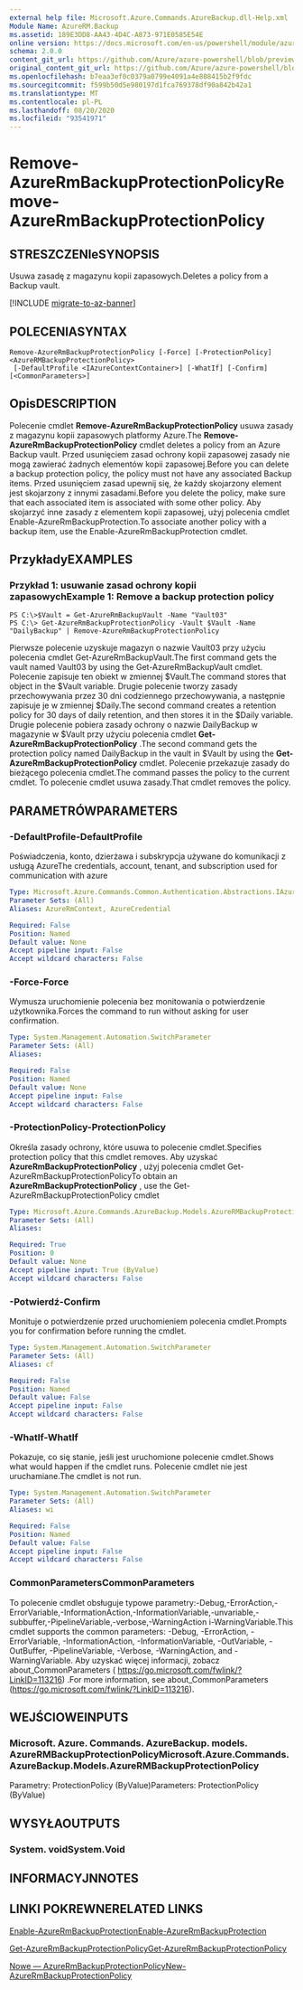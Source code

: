 ```yaml
---
external help file: Microsoft.Azure.Commands.AzureBackup.dll-Help.xml
Module Name: AzureRM.Backup
ms.assetid: 189E3DD8-AA43-4D4C-A873-971E0585E54E
online version: https://docs.microsoft.com/en-us/powershell/module/azurerm.backup/remove-azurermbackupprotectionpolicy
schema: 2.0.0
content_git_url: https://github.com/Azure/azure-powershell/blob/preview/src/ResourceManager/AzureBackup/Commands.AzureBackup/help/Remove-AzureRmBackupProtectionPolicy.md
original_content_git_url: https://github.com/Azure/azure-powershell/blob/preview/src/ResourceManager/AzureBackup/Commands.AzureBackup/help/Remove-AzureRmBackupProtectionPolicy.md
ms.openlocfilehash: b7eaa3ef0c0379a0799e4091a4e808415b2f9fdc
ms.sourcegitcommit: f599b50d5e980197d1fca769378df90a842b42a1
ms.translationtype: MT
ms.contentlocale: pl-PL
ms.lasthandoff: 08/20/2020
ms.locfileid: "93541971"
---
```

# <span data-ttu-id="3c4db-101">Remove-AzureRmBackupProtectionPolicy</span><span class="sxs-lookup"><span data-stu-id="3c4db-101">Remove-AzureRmBackupProtectionPolicy</span></span>

## <span data-ttu-id="3c4db-102">STRESZCZENIe</span><span class="sxs-lookup"><span data-stu-id="3c4db-102">SYNOPSIS</span></span>
<span data-ttu-id="3c4db-103">Usuwa zasadę z magazynu kopii zapasowych.</span><span class="sxs-lookup"><span data-stu-id="3c4db-103">Deletes a policy from a Backup vault.</span></span>

[!INCLUDE [migrate-to-az-banner](../../includes/migrate-to-az-banner.md)]

## <span data-ttu-id="3c4db-104">POLECENIA</span><span class="sxs-lookup"><span data-stu-id="3c4db-104">SYNTAX</span></span>

```
Remove-AzureRmBackupProtectionPolicy [-Force] [-ProtectionPolicy] <AzureRMBackupProtectionPolicy>
 [-DefaultProfile <IAzureContextContainer>] [-WhatIf] [-Confirm] [<CommonParameters>]
```

## <span data-ttu-id="3c4db-105">Opis</span><span class="sxs-lookup"><span data-stu-id="3c4db-105">DESCRIPTION</span></span>
<span data-ttu-id="3c4db-106">Polecenie cmdlet **Remove-AzureRmBackupProtectionPolicy** usuwa zasady z magazynu kopii zapasowych platformy Azure.</span><span class="sxs-lookup"><span data-stu-id="3c4db-106">The **Remove-AzureRmBackupProtectionPolicy** cmdlet deletes a policy from an Azure Backup vault.</span></span>
<span data-ttu-id="3c4db-107">Przed usunięciem zasad ochrony kopii zapasowej zasady nie mogą zawierać żadnych elementów kopii zapasowej.</span><span class="sxs-lookup"><span data-stu-id="3c4db-107">Before you can delete a backup protection policy, the policy must not have any associated Backup items.</span></span>
<span data-ttu-id="3c4db-108">Przed usunięciem zasad upewnij się, że każdy skojarzony element jest skojarzony z innymi zasadami.</span><span class="sxs-lookup"><span data-stu-id="3c4db-108">Before you delete the policy, make sure that each associated item is associated with some other policy.</span></span>
<span data-ttu-id="3c4db-109">Aby skojarzyć inne zasady z elementem kopii zapasowej, użyj polecenia cmdlet Enable-AzureRmBackupProtection.</span><span class="sxs-lookup"><span data-stu-id="3c4db-109">To associate another policy with a backup item, use the Enable-AzureRmBackupProtection cmdlet.</span></span>

## <span data-ttu-id="3c4db-110">Przykłady</span><span class="sxs-lookup"><span data-stu-id="3c4db-110">EXAMPLES</span></span>

### <span data-ttu-id="3c4db-111">Przykład 1: usuwanie zasad ochrony kopii zapasowych</span><span class="sxs-lookup"><span data-stu-id="3c4db-111">Example 1: Remove a backup protection policy</span></span>
```
PS C:\>$Vault = Get-AzureRmBackupVault -Name "Vault03"
PS C:\> Get-AzureRmBackupProtectionPolicy -Vault $Vault -Name "DailyBackup" | Remove-AzureRmBackupProtectionPolicy
```

<span data-ttu-id="3c4db-112">Pierwsze polecenie uzyskuje magazyn o nazwie Vault03 przy użyciu polecenia cmdlet Get-AzureRmBackupVault.</span><span class="sxs-lookup"><span data-stu-id="3c4db-112">The first command gets the vault named Vault03 by using the Get-AzureRmBackupVault cmdlet.</span></span>
<span data-ttu-id="3c4db-113">Polecenie zapisuje ten obiekt w zmiennej $Vault.</span><span class="sxs-lookup"><span data-stu-id="3c4db-113">The command stores that object in the $Vault variable.</span></span>
<span data-ttu-id="3c4db-114">Drugie polecenie tworzy zasady przechowywania przez 30 dni codziennego przechowywania, a następnie zapisuje je w zmiennej $Daily.</span><span class="sxs-lookup"><span data-stu-id="3c4db-114">The second command creates a retention policy for 30 days of daily retention, and then stores it in the $Daily variable.</span></span>
<span data-ttu-id="3c4db-115">Drugie polecenie pobiera zasady ochrony o nazwie DailyBackup w magazynie w $Vault przy użyciu polecenia cmdlet **Get-AzureRmBackupProtectionPolicy** .</span><span class="sxs-lookup"><span data-stu-id="3c4db-115">The second command gets the protection policy named DailyBackup in the vault in $Vault by using the **Get-AzureRmBackupProtectionPolicy** cmdlet.</span></span>
<span data-ttu-id="3c4db-116">Polecenie przekazuje zasady do bieżącego polecenia cmdlet.</span><span class="sxs-lookup"><span data-stu-id="3c4db-116">The command passes the policy to the current cmdlet.</span></span>
<span data-ttu-id="3c4db-117">To polecenie cmdlet usuwa zasady.</span><span class="sxs-lookup"><span data-stu-id="3c4db-117">That cmdlet removes the policy.</span></span>

## <span data-ttu-id="3c4db-118">PARAMETRÓW</span><span class="sxs-lookup"><span data-stu-id="3c4db-118">PARAMETERS</span></span>

### <span data-ttu-id="3c4db-119">-DefaultProfile</span><span class="sxs-lookup"><span data-stu-id="3c4db-119">-DefaultProfile</span></span>
<span data-ttu-id="3c4db-120">Poświadczenia, konto, dzierżawa i subskrypcja używane do komunikacji z usługą Azure</span><span class="sxs-lookup"><span data-stu-id="3c4db-120">The credentials, account, tenant, and subscription used for communication with azure</span></span>

```yaml
Type: Microsoft.Azure.Commands.Common.Authentication.Abstractions.IAzureContextContainer
Parameter Sets: (All)
Aliases: AzureRmContext, AzureCredential

Required: False
Position: Named
Default value: None
Accept pipeline input: False
Accept wildcard characters: False
```

### <span data-ttu-id="3c4db-121">-Force</span><span class="sxs-lookup"><span data-stu-id="3c4db-121">-Force</span></span>
<span data-ttu-id="3c4db-122">Wymusza uruchomienie polecenia bez monitowania o potwierdzenie użytkownika.</span><span class="sxs-lookup"><span data-stu-id="3c4db-122">Forces the command to run without asking for user confirmation.</span></span>

```yaml
Type: System.Management.Automation.SwitchParameter
Parameter Sets: (All)
Aliases:

Required: False
Position: Named
Default value: None
Accept pipeline input: False
Accept wildcard characters: False
```

### <span data-ttu-id="3c4db-123">-ProtectionPolicy</span><span class="sxs-lookup"><span data-stu-id="3c4db-123">-ProtectionPolicy</span></span>
<span data-ttu-id="3c4db-124">Określa zasady ochrony, które usuwa to polecenie cmdlet.</span><span class="sxs-lookup"><span data-stu-id="3c4db-124">Specifies protection policy that this cmdlet removes.</span></span>
<span data-ttu-id="3c4db-125">Aby uzyskać **AzureRmBackupProtectionPolicy** , użyj polecenia cmdlet Get-AzureRmBackupProtectionPolicy</span><span class="sxs-lookup"><span data-stu-id="3c4db-125">To obtain an **AzureRmBackupProtectionPolicy** , use the Get-AzureRmBackupProtectionPolicy cmdlet</span></span>

```yaml
Type: Microsoft.Azure.Commands.AzureBackup.Models.AzureRMBackupProtectionPolicy
Parameter Sets: (All)
Aliases:

Required: True
Position: 0
Default value: None
Accept pipeline input: True (ByValue)
Accept wildcard characters: False
```

### <span data-ttu-id="3c4db-126">-Potwierdź</span><span class="sxs-lookup"><span data-stu-id="3c4db-126">-Confirm</span></span>
<span data-ttu-id="3c4db-127">Monituje o potwierdzenie przed uruchomieniem polecenia cmdlet.</span><span class="sxs-lookup"><span data-stu-id="3c4db-127">Prompts you for confirmation before running the cmdlet.</span></span>

```yaml
Type: System.Management.Automation.SwitchParameter
Parameter Sets: (All)
Aliases: cf

Required: False
Position: Named
Default value: False
Accept pipeline input: False
Accept wildcard characters: False
```

### <span data-ttu-id="3c4db-128">-WhatIf</span><span class="sxs-lookup"><span data-stu-id="3c4db-128">-WhatIf</span></span>
<span data-ttu-id="3c4db-129">Pokazuje, co się stanie, jeśli jest uruchomione polecenie cmdlet.</span><span class="sxs-lookup"><span data-stu-id="3c4db-129">Shows what would happen if the cmdlet runs.</span></span>
<span data-ttu-id="3c4db-130">Polecenie cmdlet nie jest uruchamiane.</span><span class="sxs-lookup"><span data-stu-id="3c4db-130">The cmdlet is not run.</span></span>

```yaml
Type: System.Management.Automation.SwitchParameter
Parameter Sets: (All)
Aliases: wi

Required: False
Position: Named
Default value: False
Accept pipeline input: False
Accept wildcard characters: False
```

### <span data-ttu-id="3c4db-131">CommonParameters</span><span class="sxs-lookup"><span data-stu-id="3c4db-131">CommonParameters</span></span>
<span data-ttu-id="3c4db-132">To polecenie cmdlet obsługuje typowe parametry:-Debug,-ErrorAction,-ErrorVariable,-InformationAction,-InformationVariable,-unvariable,-subbuffer,-PipelineVariable,-verbose,-WarningAction i-WarningVariable.</span><span class="sxs-lookup"><span data-stu-id="3c4db-132">This cmdlet supports the common parameters: -Debug, -ErrorAction, -ErrorVariable, -InformationAction, -InformationVariable, -OutVariable, -OutBuffer, -PipelineVariable, -Verbose, -WarningAction, and -WarningVariable.</span></span> <span data-ttu-id="3c4db-133">Aby uzyskać więcej informacji, zobacz about_CommonParameters ( https://go.microsoft.com/fwlink/?LinkID=113216) .</span><span class="sxs-lookup"><span data-stu-id="3c4db-133">For more information, see about_CommonParameters (https://go.microsoft.com/fwlink/?LinkID=113216).</span></span>

## <span data-ttu-id="3c4db-134">WEJŚCIOWE</span><span class="sxs-lookup"><span data-stu-id="3c4db-134">INPUTS</span></span>

### <span data-ttu-id="3c4db-135">Microsoft. Azure. Commands. AzureBackup. models. AzureRMBackupProtectionPolicy</span><span class="sxs-lookup"><span data-stu-id="3c4db-135">Microsoft.Azure.Commands.AzureBackup.Models.AzureRMBackupProtectionPolicy</span></span>
<span data-ttu-id="3c4db-136">Parametry: ProtectionPolicy (ByValue)</span><span class="sxs-lookup"><span data-stu-id="3c4db-136">Parameters: ProtectionPolicy (ByValue)</span></span>

## <span data-ttu-id="3c4db-137">WYSYŁA</span><span class="sxs-lookup"><span data-stu-id="3c4db-137">OUTPUTS</span></span>

### <span data-ttu-id="3c4db-138">System. void</span><span class="sxs-lookup"><span data-stu-id="3c4db-138">System.Void</span></span>

## <span data-ttu-id="3c4db-139">INFORMACYJN</span><span class="sxs-lookup"><span data-stu-id="3c4db-139">NOTES</span></span>

## <span data-ttu-id="3c4db-140">LINKI POKREWNE</span><span class="sxs-lookup"><span data-stu-id="3c4db-140">RELATED LINKS</span></span>

[<span data-ttu-id="3c4db-141">Enable-AzureRmBackupProtection</span><span class="sxs-lookup"><span data-stu-id="3c4db-141">Enable-AzureRmBackupProtection</span></span>](./Enable-AzureRmBackupProtection.md)

[<span data-ttu-id="3c4db-142">Get-AzureRmBackupProtectionPolicy</span><span class="sxs-lookup"><span data-stu-id="3c4db-142">Get-AzureRmBackupProtectionPolicy</span></span>](./Get-AzureRmBackupProtectionPolicy.md)

[<span data-ttu-id="3c4db-143">Nowe — AzureRmBackupProtectionPolicy</span><span class="sxs-lookup"><span data-stu-id="3c4db-143">New-AzureRmBackupProtectionPolicy</span></span>](./New-AzureRmBackupProtectionPolicy.md)


